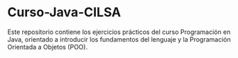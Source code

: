 # Curso-Java-CILSA
Este repositorio contiene los ejercicios prácticos del curso Programación en Java, orientado a introducir los fundamentos del lenguaje y la Programación Orientada a Objetos (POO).
